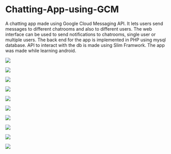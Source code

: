 # Chatting-App-using-GCM
A chatting app made using Google Cloud Messaging API. It lets users send messages to different chatrooms and also to different users. The web interface can be used to send notifications to chatrooms, single user or multiple users. The back end for the app is implemented in PHP using mysql database. API to interact with the db is made using Slim Framwork. The app was made while learning android.

![](https://github.com/devlovepreet/Chatting-App-using-GCM/blob/master/screenshots/gcm_android01.png) 

![](https://github.com/devlovepreet/Chatting-App-using-GCM/blob/master/screenshots/gcm_android02.png) 

![](https://github.com/devlovepreet/Chatting-App-using-GCM/blob/master/screenshots/gcm_android03.png) 

![](https://github.com/devlovepreet/Chatting-App-using-GCM/blob/master/screenshots/gcm_android04.png) 

![](https://github.com/devlovepreet/Chatting-App-using-GCM/blob/master/screenshots/gcm_android05.png) 

![](https://github.com/devlovepreet/Chatting-App-using-GCM/blob/master/screenshots/gcm_android06.png)

![](https://github.com/devlovepreet/Chatting-App-using-GCM/blob/master/screenshots/gcm_web01.png)  

![](https://github.com/devlovepreet/Chatting-App-using-GCM/blob/master/screenshots/gcm_web02.png)  

![](https://github.com/devlovepreet/Chatting-App-using-GCM/blob/master/screenshots/gcm_web03.png)  

![](https://github.com/devlovepreet/Chatting-App-using-GCM/blob/master/screenshots/gcm_web04.png)  